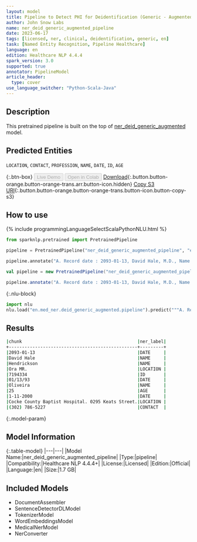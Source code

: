 ```yaml
---
layout: model
title: Pipeline to Detect PHI for Deidentification (Generic - Augmented)
author: John Snow Labs
name: ner_deid_generic_augmented_pipeline
date: 2023-06-17
tags: [licensed, ner, clinical, deidentification, generic, en]
task: [Named Entity Recognition, Pipeline Healthcare]
language: en
edition: Healthcare NLP 4.4.4
spark_version: 3.0
supported: true
annotator: PipelineModel
article_header:
  type: cover
use_language_switcher: "Python-Scala-Java"
---
```


## Description

This pretrained pipeline is built on the top of [ner_deid_generic_augmented](https://nlp.johnsnowlabs.com/2021/06/30/ner_deid_generic_augmented_en.html) model.

## Predicted Entities

`LOCATION`, `CONTACT`, `PROFESSION`, `NAME`, `DATE`, `ID`, `AGE`

{:.btn-box}
<button class="button button-orange" disabled>Live Demo</button>
<button class="button button-orange" disabled>Open in Colab</button>
[Download](https://s3.amazonaws.com/auxdata.johnsnowlabs.com/clinical/models/ner_deid_generic_augmented_pipeline_en_4.4.4_3.0_1686983192793.zip){:.button.button-orange.button-orange-trans.arr.button-icon.hidden}
[Copy S3 URI](s3://auxdata.johnsnowlabs.com/clinical/models/ner_deid_generic_augmented_pipeline_en_4.4.4_3.0_1686983192793.zip){:.button.button-orange.button-orange-trans.button-icon.button-copy-s3}

## How to use

<div class="tabs-box" markdown="1">
{% include programmingLanguageSelectScalaPythonNLU.html %}

```python
from sparknlp.pretrained import PretrainedPipeline

pipeline = PretrainedPipeline("ner_deid_generic_augmented_pipeline", "en", "clinical/models")

pipeline.annotate("A. Record date : 2093-01-13, David Hale, M.D., Name : Hendrickson, Ora MR. # 7194334 Date : 01/13/93 PCP : Oliveira, 25 -year-old, Record date : 1-11-2000. Cocke County Baptist Hospital. 0295 Keats Street. Phone +1 (302) 786-5227.")
```
```scala
val pipeline = new PretrainedPipeline("ner_deid_generic_augmented_pipeline", "en", "clinical/models")

pipeline.annotate("A. Record date : 2093-01-13, David Hale, M.D., Name : Hendrickson, Ora MR. # 7194334 Date : 01/13/93 PCP : Oliveira, 25 -year-old, Record date : 1-11-2000. Cocke County Baptist Hospital. 0295 Keats Street. Phone +1 (302) 786-5227.")
```


{:.nlu-block}
```python
import nlu
nlu.load("en.med_ner.deid_generic_augmented.pipeline").predict("""A. Record date : 2093-01-13, David Hale, M.D., Name : Hendrickson, Ora MR. # 7194334 Date : 01/13/93 PCP : Oliveira, 25 -year-old, Record date : 1-11-2000. Cocke County Baptist Hospital. 0295 Keats Street. Phone +1 (302) 786-5227.""")
```

</div>


## Results

```bash
|chunk                                            |ner_label|
+-------------------------------------------------+---------+
|2093-01-13                                       |DATE     |
|David Hale                                       |NAME     |
|Hendrickson                                      |NAME     |
|Ora MR.                                          |LOCATION |
|7194334                                          |ID       |
|01/13/93                                         |DATE     |
|Oliveira                                         |NAME     |
|25                                               |AGE      |
|1-11-2000                                        |DATE     |
|Cocke County Baptist Hospital. 0295 Keats Street.|LOCATION |
|(302) 786-5227                                   |CONTACT  |
```

{:.model-param}
## Model Information

{:.table-model}
|---|---|
|Model Name:|ner_deid_generic_augmented_pipeline|
|Type:|pipeline|
|Compatibility:|Healthcare NLP 4.4.4+|
|License:|Licensed|
|Edition:|Official|
|Language:|en|
|Size:|1.7 GB|

## Included Models

- DocumentAssembler
- SentenceDetectorDLModel
- TokenizerModel
- WordEmbeddingsModel
- MedicalNerModel
- NerConverter